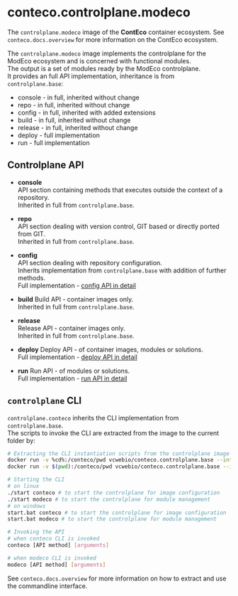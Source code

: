 # conteco.controlplane.modeco

The `controlplane.modeco` image of the __ContEco__ container ecosystem.
See `conteco.docs.overview` for more information on the ContEco ecosystem.

The `controlplane.modeco` image implements the controlplane for the ModEco ecosystem and is concerned with functional modules.  
The output is a set of modules ready by the ModEco controlplane.  
It provides an full API implementation, inheritance is from `controlplane.base`:
* console - in full, inherited without change
* repo - in full, inherited without change
* config - in full, inherited with added extensions
* build - in full, inherited without change
* release - in full, inherited without change
* deploy - full implementation
* run - full implementation

## Controlplane API

* __console__  
API section containing methods that executes outside the context of a repository.  
Inherited in full from `controlplane.base`.

* __repo__  
API section dealing with version control, GIT based or directly ported from GIT.  
Inherited in full from `controlplane.base`.

* __config__  
API section dealing with repository configuration.  
Inherits implementation from `controlplane.base` with addition of further methods.  
Full implementation - [config API in detail](./docs/CONTROLPLANE-API-CONFIG.md)

* __build__
Build API - container images only.  
Inherited in full from `controlplane.base`.

* __release__  
Release API - container images only.  
Inherited in full from `controlplane.base`.

* __deploy__
Deploy API - of container images, modules or solutions.  
Full implementation - [deploy API in detail](./docs/CONTROLPLANE-API-DEPLOY.md)

* __run__
Run API - of modules or solutions.  
Full implementation - [run API in detail](./docs/CONTROLPLANE-API-RUN.md)

## `controlplane` CLI

`controlplane.conteco` inherits the CLI implementation from `controlplane.base`.  
The scripts to invoke the CLI are extracted from the image to the current folder by:

```bash
# Extracting the CLI instantiation scripts from the controlplane image
docker run -v %cd%:/conteco/pwd vcwebio/conteco.controlplane.base --interactive extract-cli windows # on Windows
docker run -v $(pwd):/conteco/pwd vcwebio/conteco.controlplane.base --interactive extract-cli linux # on linux

# Starting the CLI
# on linux
./start conteco # to start the controlplane for image configuration
./start modeco # to start the controlplane for module management
# on windows
start.bat conteco # to start the controlplane for image configuration
start.bat modeco # to start the controlplane for module management

# Invoking the API
# when conteco CLI is invoked
conteco [API method] [arguments]

# when modeco CLI is invoked
modeco [API method] [arguments]
```

See `conteco.docs.overview` for more information on how to extract and use the commandline interface.
